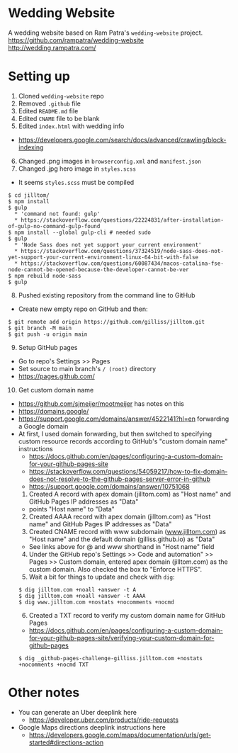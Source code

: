 # Wedding Website

A wedding website based on Ram Patra's `wedding-website` project.
https://github.com/rampatra/wedding-website
http://wedding.rampatra.com/

# Setting up
1. Cloned `wedding-website` repo
2. Removed `.github` file
3. Edited `README.md` file
4. Edited `CNAME` file to be blank
5. Edited `index.html` with wedding info
  * https://developers.google.com/search/docs/advanced/crawling/block-indexing
6. Changed .png images in `browserconfig.xml` and `manifest.json`
7. Changed .jpg hero image in `styles.scss`
  * It seems `styles.scss` must be compiled
  ```
  $ cd jilltom/
  $ npm install
  $ gulp
    * 'command not found: gulp'
    * https://stackoverflow.com/questions/22224831/after-installation-of-gulp-no-command-gulp-found
  $ npm install --global gulp-cli # needed sudo
  $ gulp
    * 'Node Sass does not yet support your current environment'
    * https://stackoverflow.com/questions/37324519/node-sass-does-not-yet-support-your-current-environment-linux-64-bit-with-false
    * https://stackoverflow.com/questions/60087434/macos-catalina-fse-node-cannot-be-opened-because-the-developer-cannot-be-ver
  $ npm rebuild node-sass
  $ gulp
  ```
8. Pushed existing repository from the command line to GitHub
  * Create new empty repo on GitHub and then:
  ```
  $ git remote add origin https://github.com/gilliss/jilltom.git
  $ git branch -M main
  $ git push -u origin main
  ```
9. Setup GitHub pages
  * Go to repo's Settings >> Pages
  * Set source to main branch's `/ (root)` directory
  * https://pages.github.com/
10. Get custom domain name
  * https://github.com/sjmeijer/mootmeijer has notes on this
  * https://domains.google/
  * https://support.google.com/domains/answer/4522141?hl=en forwarding a Google domain
  * At first, I used domain forwarding, but then switched to specifying custom resource records according to GitHub's "custom domain name" instructions
    * https://docs.github.com/en/pages/configuring-a-custom-domain-for-your-github-pages-site
    * https://stackoverflow.com/questions/54059217/how-to-fix-domain-does-not-resolve-to-the-github-pages-server-error-in-github
    * https://support.google.com/domains/answer/10751068
    1. Created A record with apex domain (jilltom.com) as "Host name" and GitHub Pages IP addresses as "Data"
      * points "Host name" to "Data"
    2. Created AAAA record with apex domain (jilltom.com) as "Host name" and GitHub Pages IP addresses as "Data"
    3. Created CNAME record with www subdomain (www.jilltom.com) as "Host name" and the default domain (gilliss.github.io) as "Data"
      * See links above for @ and www shorthand in "Host name" field
    4. Under the GitHub repo's Settings >> Code and automation" >> Pages >> Custom domain, entered apex domain (jilltom.com) as the custom domain. Also checked the box to "Enforce HTTPS".
    5. Wait a bit for things to update and check with `dig`:
    ```
    $ dig jilltom.com +noall +answer -t A
    $ dig jilltom.com +noall +answer -t AAAA
    $ dig www.jilltom.com +nostats +nocomments +nocmd
    ```
    6. Created a TXT record to verify my custom domain name for GitHub Pages
      * https://docs.github.com/en/pages/configuring-a-custom-domain-for-your-github-pages-site/verifying-your-custom-domain-for-github-pages
      ```
      $ dig _github-pages-challenge-gilliss.jilltom.com +nostats +nocomments +nocmd TXT
      ```

# Other notes
* You can generate an Uber deeplink here
  * https://developer.uber.com/products/ride-requests
* Google Maps directions deeplink instructions here
  * https://developers.google.com/maps/documentation/urls/get-started#directions-action
